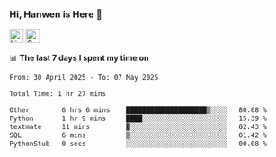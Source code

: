 ### Hi, Hanwen is Here 👋
<p>
	<a href="https://www.linkedin.com/in/liu-hanwen/"><img src="https://img.shields.io/badge/@hanwen-0A66C2?style=flat&logo=LinkedIn&logoColor=white" alt="Linkedin"  height="25px"/></a> 
	<a href="https://scholar.google.com/citations?user=HDF0su0AAAAJ"><img src="https://img.shields.io/badge/scholar-4385FE.svg?&style=plastic&logo=google-scholar&logoColor=white" alt="Google Scholar" height="25px"> </a>
</p>

📊 **The last 7 days I spent my time on** 
<!--START_SECTION:waka-->

```txt
From: 30 April 2025 - To: 07 May 2025

Total Time: 1 hr 27 mins

Other        6 hrs 6 mins    ████████████████████▒░░░░   80.68 %
Python       1 hr 9 mins     ████░░░░░░░░░░░░░░░░░░░░░   15.39 %
textmate     11 mins         ▓░░░░░░░░░░░░░░░░░░░░░░░░   02.43 %
SQL          6 mins          ▒░░░░░░░░░░░░░░░░░░░░░░░░   01.42 %
PythonStub   0 secs          ░░░░░░░░░░░░░░░░░░░░░░░░░   00.08 %
```

<!--END_SECTION:waka-->


<!--
**david990917/david990917** is a ✨ _special_ ✨ repository because its `README.md` (this file) appears on your GitHub profile.

Here are some ideas to get you started:

- 🔭 I’m currently working on ...
- 🌱 I’m currently learning ...
- 👯 I’m looking to collaborate on ...
- 🤔 I’m looking for help with ...
- 💬 Ask me about ...
- 📫 How to reach me: ...
- 😄 Pronouns: ...
- ⚡ Fun fact: ...
-->
